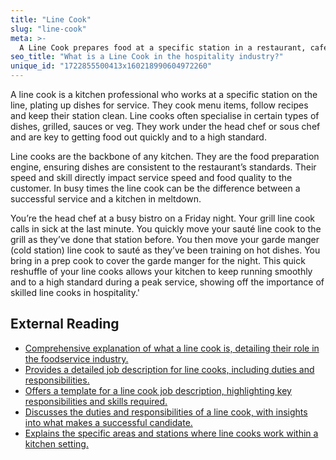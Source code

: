```yaml
---
title: "Line Cook"
slug: "line-cook"
meta: >-
  A Line Cook prepares food at a specific station in a restaurant, café, or bar kitchen. Their role ensures efficient service and consistent quality.
seo_title: "What is a Line Cook in the hospitality industry?"
unique_id: "1722855500413x160218990604972260"
---
```


A line cook is a kitchen professional who works at a specific station on the line, plating up dishes for service. They cook menu items, follow recipes and keep their station clean. Line cooks often specialise in certain types of dishes, grilled, sauces or veg. They work under the head chef or sous chef and are key to getting food out quickly and to a high standard.

Line cooks are the backbone of any kitchen. They are the food preparation engine, ensuring dishes are consistent to the restaurant’s standards. Their speed and skill directly impact service speed and food quality to the customer. In busy times the line cook can be the difference between a successful service and a kitchen in meltdown.

You’re the head chef at a busy bistro on a Friday night. Your grill line cook calls in sick at the last minute. You quickly move your sauté line cook to the grill as they’ve done that station before. You then move your garde manger (cold station) line cook to sauté as they’ve been training on hot dishes. You bring in a prep cook to cover the garde manger for the night. This quick reshuffle of your line cooks allows your kitchen to keep running smoothly and to a high standard during a peak service, showing off the importance of skilled line cooks in hospitality.'

## External Reading

- [Comprehensive explanation of what a line cook is, detailing their role in the foodservice industry.](https://www.webstaurantstore.com/blog/4158/what-is-a-line-cook.html?srsltid=AfmBOopk95ev3C4ZFIsd18f92I3msAGDf3F738jUcWc5ia51W89Q160H)
- [Provides a detailed job description for line cooks, including duties and responsibilities.](https://resources.workable.com/line-cook-job-description)
- [Offers a template for a line cook job description, highlighting key responsibilities and skills required.](https://hiring.monster.com/resources/job-descriptions/food-service/line-cook/)
- [Discusses the duties and responsibilities of a line cook, with insights into what makes a successful candidate.](https://www.touchbistro.com/blog/what-to-look-for-in-a-line-cook/)
- [Explains the specific areas and stations where line cooks work within a kitchen setting.](https://www.shiftnow.com/blog/what-is-a-line-cook)